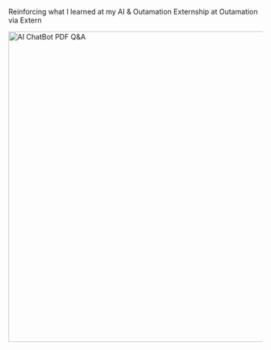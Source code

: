 Reinforcing what I learned at my AI & Outamation Externship at Outamation via Extern

<img width="1214" height="616" alt="AI ChatBot PDF Q&A" src="https://github.com/user-attachments/assets/fc34015f-f16c-4c06-b5bb-9e1c99e69b97" />
